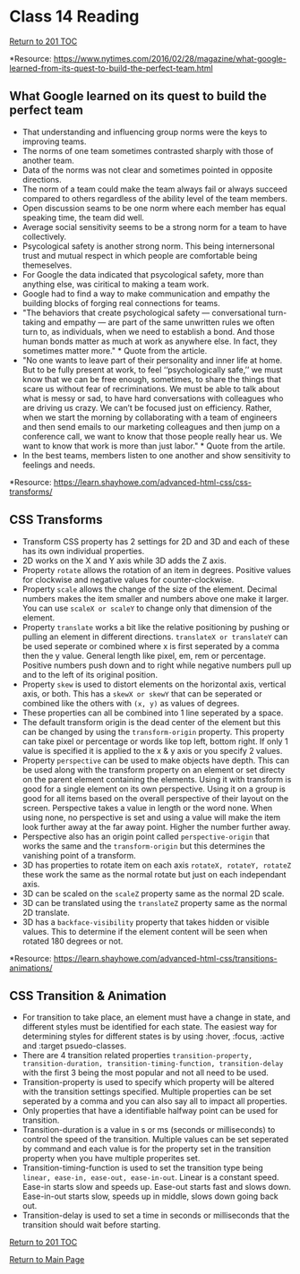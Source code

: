 # Class 14 Reading

[Return to 201 TOC](201TOC.md)

*Resource: <https://www.nytimes.com/2016/02/28/magazine/what-google-learned-from-its-quest-to-build-the-perfect-team.html>

## What Google learned on its quest to build the perfect team

- That understanding and influencing group norms were the keys to improving teams.
- The norms of one team sometimes contrasted sharply with those of another team.
- Data of the norms was not clear and sometimes pointed in opposite directions.
- The norm of a team could make the team always fail or always succeed compared to others regardless of the ability level of the team members.
- Open discussion seams to be one norm where each member has equal speaking time, the team did well.
- Average social sensitivity seems to be a strong norm for a team to have collectively.
- Psycological safety is another strong norm. This being internersonal trust and mutual respect in which people are comfortable being themeselves.
- For Google the data indicated that psycological safety, more than anything else, was ciritical to making a team work.
- Google had to find a way to make communication and empathy the building blocks of forging real connections for teams.
- "The behaviors that create psychological safety — conversational turn-taking and empathy — are part of the same unwritten rules we often turn to, as individuals, when we need to establish a bond. And those human bonds matter as much at work as anywhere else. In fact, they sometimes matter more." * Quote from the article.
- "No one wants to leave part of their personality and inner life at home. But to be fully present at work, to feel ‘‘psychologically safe,’’ we must know that we can be free enough, sometimes, to share the things that scare us without fear of recriminations. We must be able to talk about what is messy or sad, to have hard conversations with colleagues who are driving us crazy. We can’t be focused just on efficiency. Rather, when we start the morning by collaborating with a team of engineers and then send emails to our marketing colleagues and then jump on a conference call, we want to know that those people really hear us. We want to know that work is more than just labor." * Quote from the artile.
- In the best teams, members listen to one another and show sensitivity to feelings and needs.

*Resource: <https://learn.shayhowe.com/advanced-html-css/css-transforms/>

## CSS Transforms

- Transform CSS property has 2 settings for 2D and 3D and each of these has its own individual properties.
- 2D works on the X and Y axis while 3D adds the Z axis.
- Property `rotate` allows the rotation of an item in degrees. Positive values for clockwise and negative values for counter-clockwise.
- Property `scale` allows the change of the size of the element. Decimal numbers makes the item smaller and numbers above one make it larger. You can use `scaleX or scaleY` to change only that dimension of the element.
- Property `translate` works a bit like the relative positioning by pushing or pulling an element in different directions. `translateX or translateY` can be used seperate or combined where x is first seperated by a comma then the y value. General length like pixel, em, rem or percentage. Positive numbers push down and to right while negative numbers pull up and to the left of its original position.
- Property `skew` is used to distort elements on the horizontal axis, vertical axis, or both. This has a `skewX or skewY` that can be seperated or combined like the others with `(x, y)` as values of degrees.
- These properties can all be combined into 1 line seperated by a space.
- The default transform origin is the dead center of the element but this can be changed by using the `transform-origin` property. This property can take pixel or percentage or words like top left, bottom right. If only 1 value is specified it is applied to the x & y axis or you specify 2 values.
- Property `perspective` can be used to make objects have depth. This can be used along with the transform property on an element or set directy on the parent element containing the elements. Using it with transform is good for a single element on its own perspective. Using it on a group is good for all items based on the overall perspective of their layout on the screen. Perspective takes a value in length or the word none. When using none, no perspective is set and using a value will make the item look further away at the far away point. Higher the number further away.
- Perspective also has an origin point called `perspective-origin` that works the same and the `transform-origin` but this determines the vanishing point of a transform.
- 3D has properties to rotate item on each axis `rotateX, rotateY, rotateZ` these work the same as the normal rotate but just on each independant axis.
- 3D can be scaled on the `scaleZ` property same as the normal 2D scale.
- 3D can be translated using the `translateZ` property same as the normal 2D translate.
- 3D has a `backface-visibility` property that takes hidden or visible values. This to determine if the element content will be seen when rotated 180 degrees or not.

*Resource: <https://learn.shayhowe.com/advanced-html-css/transitions-animations/>

## CSS Transition & Animation

- For transition to take place, an element must have a change in state, and different styles must be identified for each state. The easiest way for determining styles for different states is by using :hover, :focus, :active and :target psuedo-classes.
- There are 4 transition related properties `transition-property, transition-duration, transition-timing-function, transition-delay` with the first 3 being the most popular and not all need to be used.
- Transition-property is used to specify which property will be altered with the transition settings specified. Multiple properties can be set seperated by a comma and you can also say all to impact all properties.
- Only properties that have a identifiable halfway point can be used for transition.
- Transition-duration is a value in s or ms (seconds or milliseconds) to control the speed of the transition. Multiple values can be set seperated by command and each value is for the property set in the transition property when you have multiple properites set.
- Transition-timing-function is used to set the transition type being `linear, ease-in, ease-out, ease-in-out`. Linear is a constant speed. Ease-in starts slow and speeds up. Ease-out starts fast and slows down. Ease-in-out starts slow, speeds up in middle, slows down going back out.
- Transition-delay is used to set a time in seconds or milliseconds that the transition should wait before starting.

[Return to 201 TOC](201TOC.md)

[Return to Main Page](../README.md)
